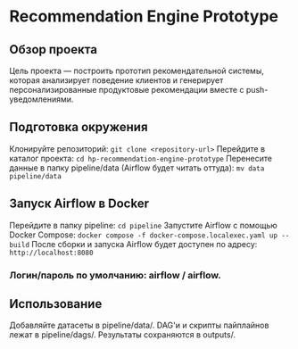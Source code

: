 # Recommendation Engine Prototype

## Обзор проекта

Цель проекта — построить прототип рекомендательной системы, которая анализирует поведение клиентов и генерирует персонализированные продуктовые рекомендации вместе с push-уведомлениями.

## Подготовка окружения

Клонируйте репозиторий:
`git clone <repository-url>`
Перейдите в каталог проекта:
`cd hp-recommendation-engine-prototype`
Перенесите данные в папку pipeline/data (Airflow будет читать оттуда):
`mv data pipeline/data`

## Запуск Airflow в Docker

Перейдите в папку pipeline:
`cd pipeline`
Запустите Airflow с помощью Docker Compose:
`docker compose -f docker-compose.localexec.yaml up --build`
После сборки и запуска Airflow будет доступен по адресу:
`http://localhost:8080`

### Логин/пароль по умолчанию: airflow / airflow.

## Использование

Добавляйте датасеты в pipeline/data/.
DAG'и и скрипты пайплайнов лежат в pipeline/dags/.
Результаты сохраняются в outputs/.

